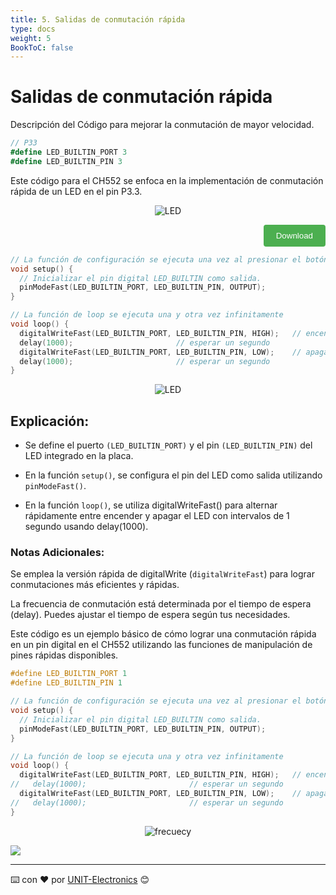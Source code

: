```yaml
---
title: 5. Salidas de conmutación rápida
type: docs
weight: 5
BookToC: false
---
```


# Salidas de conmutación rápida



Descripción del Código para mejorar la conmutación de mayor velocidad.
```c#
// P33
#define LED_BUILTIN_PORT 3
#define LED_BUILTIN_PIN 3
```


Este código para el CH552 se enfoca en la implementación de conmutación rápida de un LED en el pin P3.3.


<p align="center">
    <img src="/docs/5-Salidas_conmutacion_rapida/images/led.png" alt="LED">
</p>



<div style="text-align: right;">
    <a href="/docs/5-Salidas_conmutacion_rapida/code/blinkfast.ino" download="blinkfast.ino">
        <button style="background-color: #4CAF50; color: white; padding: 10px 20px; border: none; border-radius: 4px; cursor: pointer;">
            Download 
        </button>
    </a>
</div>

 
```c
// La función de configuración se ejecuta una vez al presionar el botón de reinicio o encender la placa
void setup() {
  // Inicializar el pin digital LED_BUILTIN como salida.
  pinModeFast(LED_BUILTIN_PORT, LED_BUILTIN_PIN, OUTPUT);
}

// La función de loop se ejecuta una y otra vez infinitamente
void loop() {
  digitalWriteFast(LED_BUILTIN_PORT, LED_BUILTIN_PIN, HIGH);   // encender el LED (HIGH es el nivel de voltaje)
  delay(1000);                       // esperar un segundo
  digitalWriteFast(LED_BUILTIN_PORT, LED_BUILTIN_PIN, LOW);    // apagar el LED al hacer que el voltaje sea LOW
  delay(1000);                       // esperar un segundo
}
```
<p align="center">
    <img src="/docs/4-Salidas_digitales/images/blink.gif" alt="LED">
</p>

## Explicación:

- Se define el puerto `(LED_BUILTIN_PORT)` y el pin `(LED_BUILTIN_PIN)` del LED integrado en la placa.

- En la función `setup()`, se configura el pin del LED como salida utilizando `pinModeFast()`.

- En la función `loop()`, se utiliza digitalWriteFast() para alternar rápidamente entre encender y apagar el LED con intervalos de 1 segundo usando delay(1000).

### Notas Adicionales:

Se emplea la versión rápida de digitalWrite (`digitalWriteFast`) para lograr conmutaciones más eficientes y rápidas.

La frecuencia de conmutación está determinada por el tiempo de espera (delay). Puedes ajustar el tiempo de espera según tus necesidades.

Este código es un ejemplo básico de cómo lograr una conmutación rápida en un pin digital en el CH552 utilizando las funciones de manipulación de pines rápidas disponibles.


```cpp
#define LED_BUILTIN_PORT 1
#define LED_BUILTIN_PIN 1

// La función de configuración se ejecuta una vez al presionar el botón de reinicio o encender la placa
void setup() {
  // Inicializar el pin digital LED_BUILTIN como salida.
  pinModeFast(LED_BUILTIN_PORT, LED_BUILTIN_PIN, OUTPUT);
}

// La función de loop se ejecuta una y otra vez infinitamente
void loop() {
  digitalWriteFast(LED_BUILTIN_PORT, LED_BUILTIN_PIN, HIGH);   // encender el LED (HIGH es el nivel de voltaje)
//   delay(1000);                       // esperar un segundo
  digitalWriteFast(LED_BUILTIN_PORT, LED_BUILTIN_PIN, LOW);    // apagar el LED al hacer que el voltaje sea LOW
//   delay(1000);                       // esperar un segundo
}

```

<p align="center">
    <img src="/docs/5-Salidas_conmutacion_rapida/images/spped_frequency.png" alt="frecuecy">
</p>




![](/docs/5-Salidas_conmutacion_rapida/images/osci.png)



---
⌨️ con ❤️ por [UNIT-Electronics](https://github.com/UNIT-Electronics) 😊


